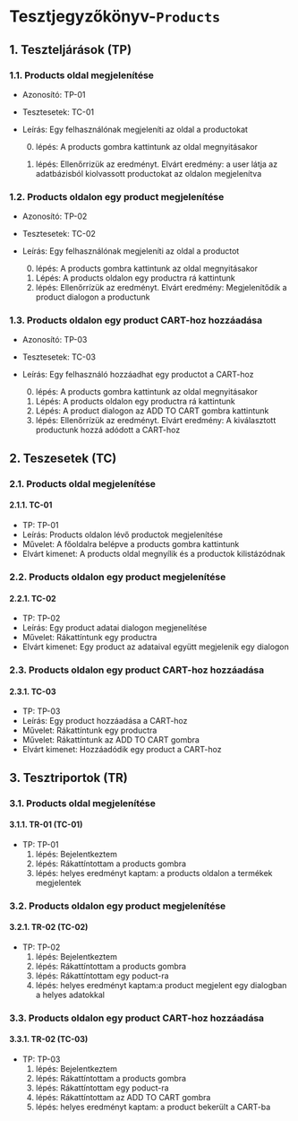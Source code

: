 # Tesztjegyzőkönyv-`Products`

## 1. Teszteljárások (TP)

### 1.1. Products oldal megjelenítése 
- Azonosító: TP-01
- Tesztesetek: TC-01
- Leírás: Egy felhasználónak megjeleníti az oldal a productokat

    0. lépés: A products gombra kattintunk az oldal megnyitásakor

    1. lépés: Ellenőrrizük az eredményt. Elvárt eredmény: a user látja az adatbázisból kiolvassott productokat az oldalon megjelenítva


### 1.2. Products oldalon egy product megjelenítése
- Azonosító: TP-02
- Tesztesetek: TC-02
- Leírás: Egy felhasználónak megjeleníti az oldal a productot
    
    0. lépés: A products gombra kattintunk az oldal megnyitásakor
    1. Lépés: A products oldalon egy productra rá kattintunk
    2. lépés: Ellenőrrízük az eredményt. Elvárt eredmény: Megjelenítődik a product dialogon a productunk

### 1.3. Products oldalon egy product CART-hoz hozzáadása
- Azonosító: TP-03
- Tesztesetek: TC-03
- Leírás: Egy felhasználó hozzáadhat egy productot a CART-hoz

    0. lépés: A products gombra kattintunk az oldal megnyitásakor
    1. Lépés: A products oldalon egy productra rá kattintunk
    2. Lépés: A product dialogon az ADD TO CART gombra kattintunk
    3. lépés: Ellenőrrízük az eredményt. Elvárt eredmény: A kiválasztott productunk hozzá adódott a CART-hoz


## 2. Teszesetek (TC)

### 2.1. Products oldal megjelenítése 

#### 2.1.1. TC-01
- TP: TP-01
- Leírás: Products oldalon lévő productok megjelenítése
- Művelet: A főoldalra belépve a products gombra kattintunk
- Elvárt kimenet: A products oldal megnyílik és a productok kilistázódnak 

### 2.2. Products oldalon egy product megjelenítése

#### 2.2.1. TC-02
- TP: TP-02
- Leírás: Egy product adatai dialogon megjenelítése
- Művelet: Rákattíntunk egy productra
- Elvárt kimenet: Egy product az adataival együtt megjelenik egy dialogon

### 2.3. Products oldalon egy product CART-hoz hozzáadása

#### 2.3.1. TC-03
- TP: TP-03
- Leírás: Egy product hozzáadása a CART-hoz
- Művelet: Rákattíntunk egy productra 
- Művelet: Rákattíntunk az ADD TO CART gombra
- Elvárt kimenet: Hozzáadódik egy product a CART-hoz

## 3. Tesztriportok (TR)

### 3.1. Products oldal megjelenítése

#### 3.1.1. TR-01 (TC-01)
- TP: TP-01
    1. lépés: Bejelentkeztem
    2. lépés: Rákattíntottam a products gombra
    3. lépés: helyes eredményt kaptam: a products oldalon a termékek megjelentek

### 3.2. Products oldalon egy product megjelenítése

#### 3.2.1. TR-02 (TC-02)
- TP: TP-02
    1. lépés: Bejelentkeztem
    2. lépés: Rákattíntottam a products gombra
    3. lépés: Rákattíntottam egy poduct-ra
    4. lépés: helyes eredményt kaptam:a product megjelent egy dialogban a helyes adatokkal


### 3.3. Products oldalon egy product CART-hoz hozzáadása

#### 3.3.1. TR-02 (TC-03)
- TP: TP-03
    1. lépés: Bejelentkeztem
    2. lépés: Rákattíntottam a products gombra
    3. lépés: Rákattíntottam egy poduct-ra
    4. lépés: Rákattíntottam az ADD TO CART gombra
    5. lépés: helyes eredményt kaptam: a product bekerült a CART-ba


